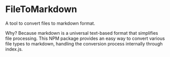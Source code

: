 FileToMarkdown
==============

A tool to convert files to markdown format.

Why? Because markdown is a universal text-based format that simplifies file processing. This NPM package provides an easy way to convert various file types to markdown, handling the conversion process internally through index.js.